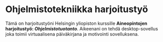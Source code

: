 # Ohjelmistotekniikka harjoitustyö

Tämä on harjoitustyöni Helsingin yliopiston kurssille **Aineopintojen harjoitustyö: _Ohjelmistotuotanto_**. 
Aikeenani on tehdä desktop-sovellus joka toimii virtuaalisena päiväkirjana ja motivointi sovelluksena. 
